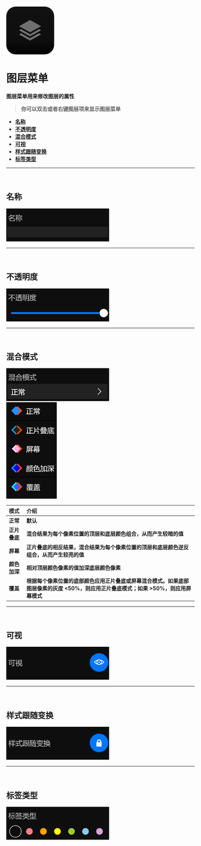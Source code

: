 ![Image](Images/AllMenus_LayerMenu.png)
# **图层菜单**
**图层菜单用来修改图层的属性**
> **你可以双击或者右键图层项来显示图层菜单**

- [**名称**](#名称)
- [**不透明度**](#不透明度)
- [**混合模式**](#混合模式)
- [**可视**](#可视)
- [**样式跟随变换**](#样式跟随变换)
- [**标签类型**](#标签类型)


---
<br/>

## **名称**
![Image](Images/AllMenus_LayerMenu_Name.jpg)


---
<br/>

## **不透明度**
![Image](Images/AllMenus_LayerMenu_Opacity.jpg)


---
<br/>

## **混合模式**
![Image](Images/AllMenus_LayerMenu_BlendMode.jpg)
<br/>
![Image](Images/AllMenus_LayerMenu_BlendMode_Second.jpg)

|**模式**|**介绍**|
|:-|:-|
|**正常**|**默认**|
|**正片叠底**|**混合结果为每个像素位置的顶层和底层颜色组合，从而产生较暗的值**|
|**屏幕**|**正片叠底的相反结果，混合结果为每个像素位置的顶层和底层颜色逆反组合，从而产生较亮的值**|
|**颜色加深**|**相对顶层颜色像素的值加深底层颜色像素**| 
|**覆盖**|**根据每个像素位置的底部颜色应用正片叠底或屏幕混合模式。如果底部图层像素的灰度 <50%，则应用正片叠底模式；如果 >50%，则应用屏幕模式**|


---
<br/>

## **可视**
![Image](Images/AllMenus_LayerMenu_Visibility.jpg)


---
<br/>

## **样式跟随变换**
![Image](Images/AllMenus_LayerMenu_FollowTransform.jpg)


---
<br/>

## **标签类型**
![Image](Images/AllMenus_LayerMenu_TagType.jpg)